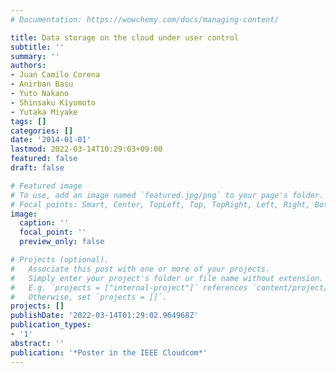 ```yaml
---
# Documentation: https://wowchemy.com/docs/managing-content/

title: Data storage on the cloud under user control
subtitle: ''
summary: ''
authors:
- Juan Camilo Corena
- Anirban Basu
- Yuto Nakano
- Shinsaku Kiyomoto
- Yutaka Miyake
tags: []
categories: []
date: '2014-01-01'
lastmod: 2022-03-14T10:29:03+09:00
featured: false
draft: false

# Featured image
# To use, add an image named `featured.jpg/png` to your page's folder.
# Focal points: Smart, Center, TopLeft, Top, TopRight, Left, Right, BottomLeft, Bottom, BottomRight.
image:
  caption: ''
  focal_point: ''
  preview_only: false

# Projects (optional).
#   Associate this post with one or more of your projects.
#   Simply enter your project's folder or file name without extension.
#   E.g. `projects = ["internal-project"]` references `content/project/deep-learning/index.md`.
#   Otherwise, set `projects = []`.
projects: []
publishDate: '2022-03-14T01:29:02.964968Z'
publication_types:
- '1'
abstract: ''
publication: '*Poster in the IEEE Cloudcom*'
---
```

